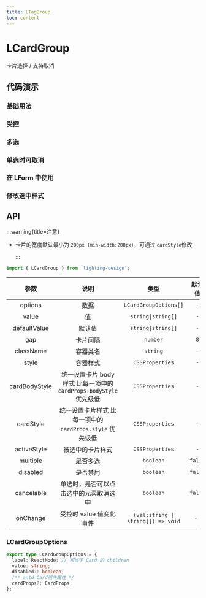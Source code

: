 ```yaml
---
title: LTagGroup
toc: content
---
```


# LCardGroup

卡片选择 / 支持取消

## 代码演示

### 基础用法

<code src='./demos/Demo1.tsx'></code>

### 受控

<code src='./demos/Demo3.tsx'></code>

### 多选

<code src='./demos/Demo2.tsx'></code>

### 单选时可取消

<code src='./demos/Demo5.tsx'></code>

### 在 LForm 中使用

<code src='./demos/Demo4.tsx'></code>

### 修改选中样式

<code src='./demos/Demo6.tsx'></code>

## API

:::warning{title=注意}

- 卡片的宽度默认最小为 `200px (min-width:200px)`，可通过 `cardStyle`修改

  :::

```ts
import { LCardGroup } from 'lighting-design';
```

|     参数      |                                说明                                |                类型                | 默认值  |
| :-----------: | :----------------------------------------------------------------: | :--------------------------------: | :-----: |
|    options    |                                数据                                |       `LCardGroupOptions[]`        |   `-`   |
|     value     |                                 值                                 |         `string\|string[]`         |   `-`   |
| defaultValue  |                               默认值                               |         `string\|string[]`         |   `-`   |
|      gap      |                              卡片间隔                              |              `number`              |   `8`   |
|   className   |                              容器类名                              |              `string`              |   `-`   |
|     style     |                              容器样式                              |          `CSSProperties`           |   `-`   |
| cardBodyStyle | 统一设置卡片 body 样式 比每一项中的 `cardProps.bodyStyle` 优先级低 |          `CSSProperties`           |   `-`   |
|   cardStyle   |      统一设置卡片样式 比每一项中的 `cardProps.style` 优先级低      |          `CSSProperties`           |   `-`   |
|  activeStyle  |                          被选中的卡片样式                          |          `CSSProperties`           |   `-`   |
|   multiple    |                              是否多选                              |             `boolean`              | `false` |
|   disabled    |                              是否禁用                              |             `boolean`              | `false` |
|  cancelable   |               单选时，是否可以点击选中的元素取消选中               |             `boolean`              | `false` |
|   onChange    |                      受控时 value 值变化事件                       | `(val:string \| string[]) => void` |  `- `   |

### LCardGroupOptions

```ts
export type LCardGroupOptions = {
  label: ReactNode; // 相当于 Card 的 children
  value: string;
  disabled?: boolean;
  /** antd Card组件属性 */
  cardProps?: CardProps;
};
```
